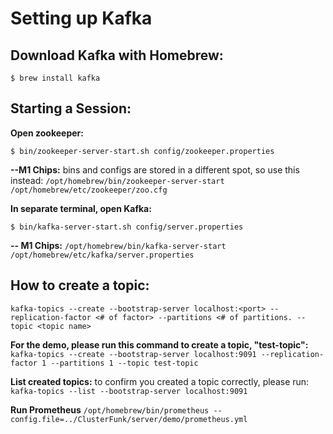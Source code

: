 # Setting up Kafka

## Download Kafka with Homebrew:

`$ brew install kafka`

## Starting a Session:

**Open zookeeper:**

`$ bin/zookeeper-server-start.sh config/zookeeper.properties`

**--M1 Chips:**
bins and configs are stored in a different spot, so use this instead:
`/opt/homebrew/bin/zookeeper-server-start /opt/homebrew/etc/zookeeper/zoo.cfg`

**In separate terminal, open Kafka:**

`$ bin/kafka-server-start.sh config/server.properties`

**-- M1 Chips:**
`/opt/homebrew/bin/kafka-server-start /opt/homebrew/etc/kafka/server.properties`

## How to create a topic:

`kafka-topics --create --bootstrap-server localhost:<port> --replication-factor <# of factor> --partitions <# of partitions. --topic <topic name>`

**For the demo, please run this command to create a topic, "test-topic":**
`kafka-topics --create --bootstrap-server localhost:9091 --replication-factor 1 --partitions 1 --topic test-topic`

**List created topics:**
to confirm you created a topic correctly, please run:
`kafka-topics --list --bootstrap-server localhost:9091`

**Run Prometheus**
`/opt/homebrew/bin/prometheus --config.file=../ClusterFunk/server/demo/prometheus.yml`
